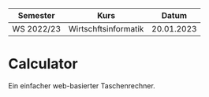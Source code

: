 **Semester**|**Kurs**|**Datum**
-----|-----|-----
WS 2022/23|Wirtschftsinformatik|20.01.2023

# Calculator
Ein einfacher web-basierter Taschenrechner.